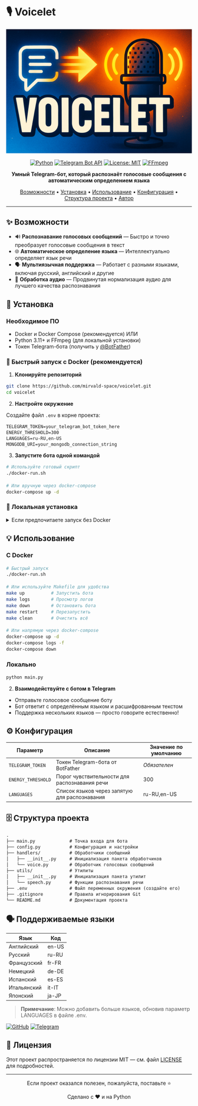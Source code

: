 # 🎙️ Voicelet

<div align="center">

![Voicelet Banner](/cover.png)

[![Python](https://img.shields.io/badge/Python-3.11+-blue.svg?style=flat&logo=python&logoColor=white)](https://www.python.org/)
[![Telegram Bot API](https://img.shields.io/badge/Telegram_Bot_API-v13.7-blue.svg?style=flat&logo=telegram)](https://core.telegram.org/bots/api)
[![License: MIT](https://img.shields.io/badge/License-MIT-yellow.svg)](https://opensource.org/licenses/MIT)
[![FFmpeg](https://img.shields.io/badge/FFmpeg-required-red.svg)](https://ffmpeg.org/)

**Умный Telegram-бот, который распознаёт голосовые сообщения с автоматическим определением языка**

[Возможности](#возможности) • [Установка](#установка) • [Использование](#использование) • [Конфигурация](#конфигурация) • [Структура проекта](#структура-проекта) • [Автор](#автор)

</div>

---

## ✨ Возможности

- 🔊 **Распознавание голосовых сообщений** — Быстро и точно преобразует голосовые сообщения в текст
- 🌐 **Автоматическое определение языка** — Интеллектуально определяет язык речи
- 🗣️ **Мультиязычная поддержка** — Работает с разными языками, включая русский, английский и другие
- 🔄 **Обработка аудио** — Продвинутая нормализация аудио для лучшего качества распознавания

## 🚀 Установка

### Необходимое ПО

- Docker и Docker Compose (рекомендуется) ИЛИ
- Python 3.11+ и FFmpeg (для локальной установки)
- Токен Telegram-бота (получить у [@BotFather](https://t.me/BotFather))

### 🐳 Быстрый запуск с Docker (рекомендуется)

1. **Клонируйте репозиторий**

```bash
git clone https://github.com/mirvald-space/voicelet.git
cd voicelet
```

2. **Настройте окружение**

Создайте файл `.env` в корне проекта:

```
TELEGRAM_TOKEN=your_telegram_bot_token_here
ENERGY_THRESHOLD=300
LANGUAGES=ru-RU,en-US
MONGODB_URI=your_mongodb_connection_string
```

3. **Запустите бота одной командой**

```bash
# Используйте готовый скрипт
./docker-run.sh

# Или вручную через docker-compose
docker-compose up -d
```

### 🐍 Локальная установка

<details>
<summary>Если предпочитаете запуск без Docker</summary>

1. **Клонируйте репозиторий**

```bash
git clone https://github.com/mirvald-space/voicelet.git
cd voicelet
```

2. **Установите зависимости**

```bash
pip install -r requirements.txt
```

3. **Установите FFmpeg**

**macOS:**
```bash
brew install ffmpeg
```

**Ubuntu/Debian:**
```bash
sudo apt update
sudo apt install ffmpeg
```

**Windows:**  
Скачайте с [официального сайта FFmpeg](https://ffmpeg.org/download.html)

4. **Настройте окружение**

Создайте файл `.env` в корне проекта:

```
TELEGRAM_TOKEN=your_telegram_bot_token_here
ENERGY_THRESHOLD=300
LANGUAGES=ru-RU,en-US
MONGODB_URI=your_mongodb_connection_string
```

</details>

## 💡 Использование

### С Docker

```bash
# Быстрый запуск
./docker-run.sh

# Или используйте Makefile для удобства
make up          # Запустить бота
make logs        # Просмотр логов
make down        # Остановить бота
make restart     # Перезапустить
make clean       # Очистить всё

# Или напрямую через docker-compose
docker-compose up -d
docker-compose logs -f
docker-compose down
```

### Локально

```bash
python main.py
```

2. **Взаимодействуйте с ботом в Telegram**

- Отправьте голосовое сообщение боту
- Бот ответит с определённым языком и расшифрованным текстом
- Поддержка нескольких языков — просто говорите естественно!

## ⚙️ Конфигурация

| Параметр | Описание | Значение по умолчанию |
|----------|----------|----------------------|
| `TELEGRAM_TOKEN` | Токен Telegram-бота от BotFather | *Обязателен* |
| `ENERGY_THRESHOLD` | Порог чувствительности для распознавания речи | 300 |
| `LANGUAGES` | Список языков через запятую для распознавания | ru-RU,en-US |

## 🗄️ Структура проекта

```
.
├── main.py             # Точка входа для бота
├── config.py           # Конфигурация и настройки
├── handlers/           # Обработчики сообщений
│   ├── __init__.py     # Инициализация пакета обработчиков
│   └── voice.py        # Обработчик голосовых сообщений
├── utils/              # Утилиты
│   ├── __init__.py     # Инициализация пакета утилит
│   └── speech.py       # Функции распознавания речи
├── .env                # Файл переменных окружения (создайте его)
├── .gitignore          # Правила игнорирования Git
└── README.md           # Документация проекта
```

## 🗣️ Поддерживаемые языки

| Язык    | Код   |
|---------|-------|
| Английский | en-US |
| Русский    | ru-RU |
| Французский| fr-FR |
| Немецкий   | de-DE |
| Испанский  | es-ES |
| Итальянский| it-IT |
| Японский   | ja-JP |

> **Примечание**: Можно добавить больше языков, обновив параметр LANGUAGES в файле .env.

[![GitHub](https://img.shields.io/badge/GitHub-mirvald--space-black?style=flat&logo=github)](https://github.com/zerox9dev)
[![Telegram](https://img.shields.io/badge/Telegram-@voiceletbotle-blue?style=flat&logo=telegram)](https://t.me/voiceletbot)

## 📜 Лицензия

Этот проект распространяется по лицензии MIT — см. файл [LICENSE](LICENSE) для подробностей.

---

<div align="center">
<p>Если проект оказался полезен, пожалуйста, поставьте ⭐️</p>
<p>Сделано с ❤️ и на Python</p>
</div> 